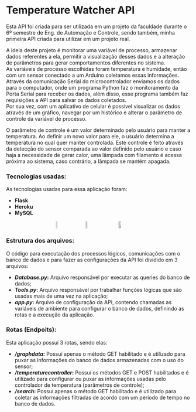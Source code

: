 # Temperature Watcher API

Esta API foi criada para ser utilizada em um projeto da faculdade durante o 6º semestre de Eng. de Automação e Controle, sendo também, minha primeira API criada para utilizar em um projeto real.

A ideia deste projeto é monitorar uma variável de processo, armazenar dados referentes a ela, permitir a visualização desses dados e a alteração de parâmetros para gerar comportamentos diferentes no sistema.<br>
As variáveis de processo escolhidas foram temperatura e humidade, então com um sensor conectado a um Arduino coletamos essas informações. Através da comunicação Serial do microcontrolador enviamos os dados para o computador, onde um programa Python faz o monitoramento da Porta Serial para receber os dados, além disso, esse programa também faz requisições a API para salvar os dados coletados.<br>
Por sua vez, com um aplicativo de celular é possível visualizar os dados através de um gráfico, navegar por um histórico e alterar o parâmetro de controle da variável de processo.

O parâmetro de controle é um valor determinado pelo usuário para manter a temperatura. Ao definir um novo valor para ele, o usuário determina a temperatura no qual quer manter controlada. Este controle é feito através da detecção do sensor comparada ao valor definido pelo usuário e caso haja a necessidade de gerar calor, uma lâmpada com filamento é acessa próxima ao sistema, caso contrário, a lâmpada se mantém apagada. 

### Tecnologias usadas:

As tecnologias usadas para essa aplicação foram:

* **Flask**
* **Heroku**
* **MySQL**

<div style="display: flex; align-items: center; justify-content: center; width: 100%;">
    <img src="https://seeklogo.com/images/F/flask-logo-44C507ABB7-seeklogo.com.png" width="8%" style="margin-right: 40px;">
    <img src="https://image.flaticon.com/icons/png/512/873/873120.png" width="10%" style="margin-right: 40px;">
    <img src="https://cdn.iconscout.com/icon/free/png-512/mysql-19-1174939.png" width="12%">
</div>

### Estrutura dos arquivos:

O código para executação dos processos lógicos, comunicações com o banco de dados e para fazer as configurações da API foi dividido em 3 arquivos:
* **_Database.py_:** Arquivo responsável por executar as queries do banco de dados;
* **_Tools.py_:** Arquivo responsável por trabalhar funções lógicas que são usadas mais de uma vez na aplicação;
* **_app.py_:** Arquivo de configuração da API, contendo chamadas as variáveis de ambiente para configurar o banco de dados, definindo as rotas e a execução da aplicação.

### Rotas (Endpoits):

Esta aplicação possuí 3 rotas, sendo elas:
* **_/graphdata_:** Possuí apenas o método GET habilitado e é utilizado para puxar as informações do banco de dados armazenadas com o uso do sensor;
* **_/temperaturecontroller_:** Possuí os métodos GET e POST habilitados e é utilizado para configurar ou puxar as informações usadas pelo controlador de temperatura (parâmetros de controle);
* **_/search_:** Possuí apenas o método GET habilitado e é utilizado para coletar as informações filtradas de acordo com um período de tempo no banco de dados.
